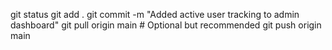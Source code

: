 git status
git add .
git commit -m "Added active user tracking to admin dashboard"
git pull origin main  # Optional but recommended
git push origin main

